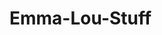 # Emma-Lou-Stuff
<html>
  <body>
    <a href="file:///C:/Users/emmaj/OneDrive/Desktop/Code/My%20Website/Emma's%20Website.html"</a>
  </body>
</html>
